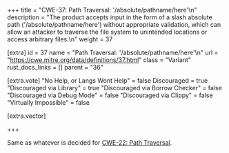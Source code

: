 +++
title = "CWE-37: Path Traversal: '/absolute/pathname/here'\n"
description = "The product accepts input in the form of a slash absolute path ('/absolute/pathname/here') without appropriate validation, which can allow an attacker to traverse the file system to unintended locations or access arbitrary files.\n"
weight = 37

[extra]
id = 37
name = "Path Traversal: '/absolute/pathname/here'\n"
url = "https://cwe.mitre.org/data/definitions/37.html"
class = "Variant"
rust_docs_links = []
parent = "36"

[extra.vote]
"No Help, or Langs Wont Help" = false
Discouraged = true
"Discouraged via Library" = true
"Discouraged via Borrow Checker" = false
"Discouraged via Debug Mode" = false
"Discouraged via Clippy" = false
"Virtually Impossible" = false

[extra.vector]

+++

Same as whatever is decided for [CWE-22: Path Traversal](/rust-are-we-secure-yet/cwes/cwe-22).